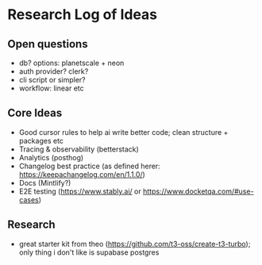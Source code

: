 # Research Log of Ideas

## Open questions
- db? options: planetscale + neon
- auth provider? clerk?
- cli script or simpler?
- workflow: linear etc

## Core Ideas
- Good cursor rules to help ai write better code; clean structure + packages etc
- Tracing & observability (betterstack)
- Analytics (posthog)
- Changelog best practice (as defined herer: https://keepachangelog.com/en/1.1.0/)
- Docs (Mintlify?)
- E2E testing (https://www.stably.ai/ or https://www.docketqa.com/#use-cases)

## Research
- great starter kit from theo (https://github.com/t3-oss/create-t3-turbo); only thing i don't like is supabase postgres

